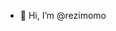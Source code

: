 - 👋 Hi, I’m @rezimomo
<!---
rezimomo/rezimomo is a ✨ special ✨ repository because its `README.md` (this file) appears on your GitHub profile.
You can click the Preview link to take a look at your changes.
--->
